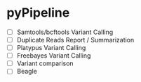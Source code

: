 pyPipeline
=========

- [ ] Samtools/bcftools Variant Calling
- [ ] Duplicate Reads Report / Summarization
- [ ] Platypus Variant Calling
- [ ] Freebayes Variant Calling
- [ ] Variant comparison
- [ ] Beagle